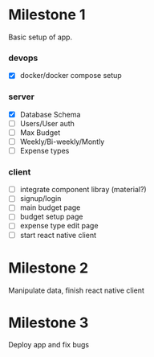 # Milestone 1

Basic setup of app.

### devops

- [x] docker/docker compose setup

### server

- [x] Database Schema
- [ ] Users/User auth
- [ ] Max Budget
- [ ] Weekly/Bi-weekly/Montly
- [ ] Expense types

### client

- [ ] integrate component libray (material?)
- [ ] signup/login
- [ ] main budget page
- [ ] budget setup page
- [ ] expense type edit page
- [ ] start react native client

# Milestone 2

Manipulate data, finish react native client

# Milestone 3

Deploy app and fix bugs
